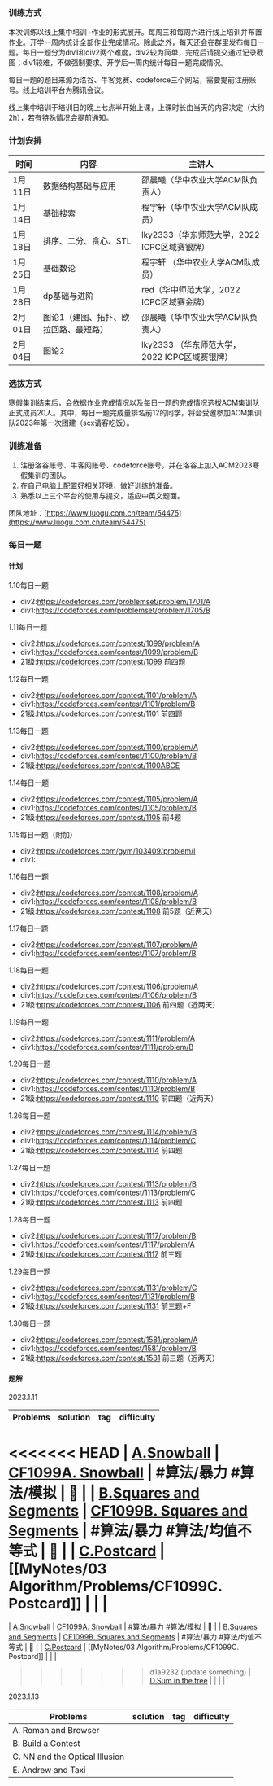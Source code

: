 ### 训练方式
本次训练以线上集中培训+作业的形式展开。每周三和每周六进行线上培训并布置作业。开学一周内统计全部作业完成情况。除此之外，每天还会在群里发布每日一题。每日一题分为div1和div2两个难度，div2较为简单，完成后请提交通过记录截图；div1较难，不做强制要求。开学后一周内统计每日一题完成情况。

每日一题的题目来源为洛谷、牛客竞赛、codeforce三个网站，需要提前注册账号。线上培训平台为腾讯会议。

线上集中培训于培训日的晚上七点半开始上课，上课时长由当天的内容决定（大约2h），若有特殊情况会提前通知。


### 计划安排
| 时间 | 内容 | 主讲人 | 
| ---- | ---- | ------ |
|1月11日 |数据结构基础与应用 |邵晨曦（华中农业大学ACM队负责人）|
|1月14日 |基础搜索| 程宇轩（华中农业大学ACM队成员）|
|1月18日| 排序、二分、贪心、STL | lky2333（华东师范大学，2022 ICPC区域赛银牌）
|1月25日 |基础数论 |程宇轩 （华中农业大学ACM队成员）|
|1月28日 |dp基础与进阶 | red（华中师范大学，2022 ICPC区域赛金牌）|
|2月01日 |图论1（建图、拓扑、欧拉回路、最短路）| 邵晨曦（华中农业大学ACM队负责人）|
|2月04日 |图论2| lky2333 （华东师范大学，2022 ICPC区域赛银牌）|


### 选拔方式
寒假集训结束后，会依据作业完成情况以及每日一题的完成情况选拔ACM集训队正式成员20人。其中，每日一题完成量排名前12的同学，将会受邀参加ACM集训队2023年第一次团建（scx请客吃饭）。

### 训练准备
1. 注册洛谷账号、牛客网账号、codeforce账号，并在洛谷上加入ACM2023寒假集训的团队。
2. 在自己电脑上配置好相关环境，做好训练的准备。
3. 熟悉以上三个平台的使用与提交，适应中英文题面。

团队地址：[https://www.luogu.com.cn/team/54475](https://www.luogu.com.cn/team/54475)


### 每日一题
#### 计划
1.10每日一题
- div2:https://codeforces.com/problemset/problem/1701/A
- div1:https://codeforces.com/problemset/problem/1705/B

1.11每日一题
- div2:https://codeforces.com/contest/1099/problem/A
- div1:https://codeforces.com/contest/1099/problem/B
- 21级:https://codeforces.com/contest/1099  前四题

1.12每日一题
- div2:https://codeforces.com/contest/1101/problem/A
- div1:https://codeforces.com/contest/1101/problem/B
- 21级:https://codeforces.com/contest/1101  前四题

1.13每日一题
- div2:https://codeforces.com/contest/1100/problem/A
- div1:https://codeforces.com/contest/1100/problem/B
- 21级:https://codeforces.com/contest/1100ABCE

1.14每日一题
- div2:https://codeforces.com/contest/1105/problem/A
- div1:https://codeforces.com/contest/1105/problem/B
- 21级:https://codeforces.com/contest/1105  前4题

1.15每日一题（附加）
- div2:https://codeforces.com/gym/103409/problem/I
- div1:

1.16每日一题
- div2:https://codeforces.com/contest/1108/problem/A
- div1:https://codeforces.com/contest/1108/problem/B
- 21级:https://codeforces.com/contest/1108 前5题（近两天）

1.17每日一题
- div2:https://codeforces.com/contest/1107/problem/A
- div1:https://codeforces.com/contest/1107/problem/B

1.18每日一题
- div2:https://codeforces.com/contest/1106/problem/A
- div1:https://codeforces.com/contest/1106/problem/B
- 21级:https://codeforces.com/contest/1106 前四题（近两天）

1.19每日一题
- div2:https://codeforces.com/contest/1111/problem/A
- div1:https://codeforces.com/contest/1111/problem/B

1.20每日一题
- div2:https://codeforces.com/contest/1110/problem/A
- div1:https://codeforces.com/contest/1110/problem/B
- 21级:https://codeforces.com/contest/1110 前四题（近两天）

1.26每日一题
- div2:https://codeforces.com/contest/1114/problem/B
- div1:https://codeforces.com/contest/1114/problem/C
- 21级:https://codeforces.com/contest/1114 前四题

1.27每日一题
- div2:https://codeforces.com/contest/1113/problem/B
- div1:https://codeforces.com/contest/1113/problem/C
- 21级:https://codeforces.com/contest/1113 前四题

1.28每日一题
- div2:https://codeforces.com/contest/1117/problem/B
- div1:https://codeforces.com/contest/1117/problem/A
- 21级:https://codeforces.com/contest/1117 前三题

1.29每日一题
- div2:https://codeforces.com/contest/1131/problem/C
- div1:https://codeforces.com/contest/1131/problem/B
- 21级:https://codeforces.com/contest/1131 前三题+F

1.30每日一题
- div2:https://codeforces.com/contest/1581/problem/A
- div1:https://codeforces.com/contest/1581/problem/B
- 21级:https://codeforces.com/contest/1581 前三题（近两天）


#### 题解
2023.1.11

| Problems               | solution | tag |  difficulty   |
| ---------------------- | -------- | --- | --- |
<<<<<<< HEAD
| [A.Snowball](https://codeforces.com/contest/1099/problem/A)             |  [CF1099A. Snowball](MyNotes/03%20Algorithm/Problems/CF1099A.%20Snowball.md) | #算法/暴力 #算法/模拟     |   🌟  |
| [B.Squares and Segments](https://codeforces.com/contest/1099/problem/B) |  [CF1099B. Squares and Segments](MyNotes/03%20Algorithm/Problems/CF1099B.%20Squares%20and%20Segments.md)        | #算法/暴力 #算法/均值不等式      |  🌟   |
| [C.Postcard](https://codeforces.com/contest/1099/problem/C)             | [[MyNotes/03 Algorithm/Problems/CF1099C. Postcard]]         |     |     |
=======
| [A.Snowball](https://codeforces.com/contest/1099/problem/A)             |  [CF1099A. Snowball](MyNotes/03%20Algorithm/Problems/CF1099A.%20Snowball.md) | #算法/暴力 #算法/模拟     |   🌟  |
| [B.Squares and Segments](https://codeforces.com/contest/1099/problem/B) |  [CF1099B. Squares and Segments](MyNotes/03%20Algorithm/Problems/CF1099B.%20Squares%20and%20Segments.md)        | #算法/暴力 #算法/均值不等式      |  🌟   |
| [C.Postcard](https://codeforces.com/contest/1099/problem/C)             | [[MyNotes/03 Algorithm/Problems/CF1099C. Postcard]]         |     |     |
>>>>>>> d1a9232 (update something)
| [D.Sum in the tree](https://codeforces.com/contest/1099/problem/D)      |          |     |     |


2023.1.13

| Problems                       | solution | tag | difficulty |
| ------------------------------ | -------- | --- | ---------- |
| A. Roman and Browser           |          |     |            |
| B. Build a Contest             |          |     |            |
| C. NN and the Optical Illusion |          |     |            |
| E. Andrew and Taxi             |          |     |            |

